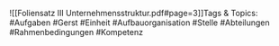 
![[Foliensatz III Unternehmensstruktur.pdf#page=3]]Tags & Topics:
   #Aufgaben
   #Gerst
   #Einheit
   #Aufbauorganisation
   #Stelle
   #Abteilungen
   #Rahmenbedingungen
   #Kompetenz